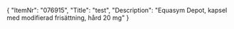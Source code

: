 {
  "ItemNr": "076915",
  "Title": "test",
  "Description": "Equasym Depot, kapsel med modifierad frisättning, hård 20 mg"
}